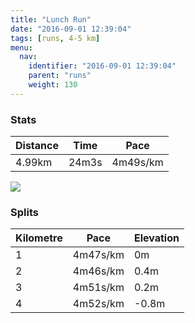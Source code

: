 ```yaml
---
title: "Lunch Run"
date: "2016-09-01 12:39:04"
tags: [runs, 4-5 km]
menu:
  nav:
    identifier: "2016-09-01 12:39:04"
    parent: "runs"
    weight: 130
---
```


### Stats

| Distance | Time | Pace |
|----------|------|------|
|4.99km|24m3s|4m49s/km|

<img src='https://maps.googleapis.com/maps/api/staticmap?maptype=roadmap&path=enc:_{zdIt{uNdGf@nEzR~DxDp@kDbKu@`BaC|AmMcBy[^aJvP|SvCnL`L|JzFzNsFyL}MwMmC_LkOgRtAde@eBvLuBlDqJt@sAlCqD}CaEkRqGS&key=AIzaSyAfqMeaZ1CCJFGP5cWud__oZnT_Pybg-1M&size=800x800&markers=color:yellow|label:S|53.39072,-2.57483&markers=color:green|label:F|53.39076,-2.575070000000001'>

### Splits

| Kilometre | Pace | Elevation |
|------|------|-----------|
|1|4m47s/km|0m|
|2|4m46s/km|0.4m|
|3|4m51s/km|0.2m|
|4|4m52s/km|-0.8m|
